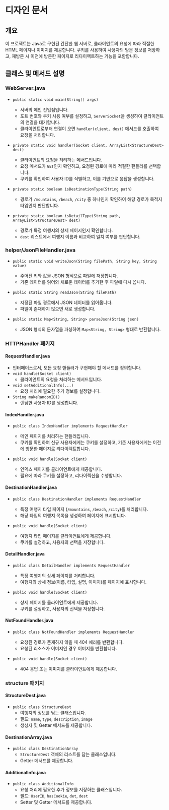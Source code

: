 # 디자인 문서

## 개요

이 프로젝트는 Java로 구현된 간단한 웹 서버로, 클라이언트의 요청에 따라 적절한 HTML 페이지나 이미지를 제공합니다. 쿠키를 사용하여 사용자의 방문 정보를 저장하고, 재방문 시 이전에 방문한 페이지로 리다이렉트하는 기능을 포함합니다.

## 클래스 및 메서드 설명

### WebServer.java

- `public static void main(String[] args)`
  - 서버의 메인 진입점입니다.
  - 포트 번호와 쿠키 사용 여부를 설정하고, `ServerSocket`을 생성하여 클라이언트의 연결을 대기합니다.
  - 클라이언트로부터 연결이 오면 `handler(client, dest)` 메서드를 호출하여 요청을 처리합니다.

- `private static void handler(Socket client, ArrayList<StructureDest> dest)`
  - 클라이언트의 요청을 처리하는 메서드입니다.
  - 요청 메서드가 `GET`인지 확인하고, 요청된 경로에 따라 적절한 핸들러를 선택합니다.
  - 쿠키를 확인하여 사용자 ID를 식별하고, 이를 기반으로 응답을 생성합니다.

- `private static boolean isDestinationType(String path)`
  - 경로가 `/mountains`, `/beach`, `/city` 중 하나인지 확인하여 해당 경로가 목적지 타입인지 판단합니다.

- `private static boolean isDetailType(String path, ArrayList<StructureDest> dest)`
  - 경로가 특정 여행지의 상세 페이지인지 확인합니다.
  - `dest` 리스트에서 여행지 이름과 비교하여 일치 여부를 판단합니다.

### helper/JsonFileHandler.java

- `public static void writeJson(String filePath, String key, String value)`
  - 주어진 키와 값을 JSON 형식으로 파일에 저장합니다.
  - 기존 데이터를 읽어와 새로운 데이터를 추가한 후 파일에 다시 씁니다.

- `public static String readJson(String filePath)`
  - 지정된 파일 경로에서 JSON 데이터를 읽어옵니다.
  - 파일이 존재하지 않으면 새로 생성합니다.

- `public static Map<String, String> parseJson(String json)`
  - JSON 형식의 문자열을 파싱하여 `Map<String, String>` 형태로 반환합니다.

### HTTPHandler 패키지

#### RequestHandler.java

- 인터페이스로서, 모든 요청 핸들러가 구현해야 할 메서드를 정의합니다.
- `void handle(Socket client)`
  - 클라이언트의 요청을 처리하는 메서드입니다.
- `void setAdditionalInfo(...)`
  - 요청 처리에 필요한 추가 정보를 설정합니다.
- `String makeRandomID()`
  - 랜덤한 사용자 ID를 생성합니다.

#### IndexHandler.java

- `public class IndexHandler implements RequestHandler`
  - 메인 페이지를 처리하는 핸들러입니다.
  - 쿠키를 확인하여 신규 사용자에게는 쿠키를 설정하고, 기존 사용자에게는 이전에 방문한 페이지로 리다이렉트합니다.

- `public void handle(Socket client)`
  - 인덱스 페이지를 클라이언트에게 제공합니다.
  - 필요에 따라 쿠키를 설정하고, 리다이렉션을 수행합니다.

#### DestinationHandler.java

- `public class DestinationHandler implements RequestHandler`
  - 특정 여행지 타입 페이지 (`/mountains`, `/beach`, `/city`)를 처리합니다.
  - 해당 타입의 여행지 목록을 생성하여 페이지에 표시합니다.

- `public void handle(Socket client)`
  - 여행지 타입 페이지를 클라이언트에게 제공합니다.
  - 쿠키를 설정하고, 사용자의 선택을 저장합니다.

#### DetailHandler.java

- `public class DetailHandler implements RequestHandler`
  - 특정 여행지의 상세 페이지를 처리합니다.
  - 여행지의 상세 정보(이름, 타입, 설명, 이미지)를 페이지에 표시합니다.

- `public void handle(Socket client)`
  - 상세 페이지를 클라이언트에게 제공합니다.
  - 쿠키를 설정하고, 사용자의 선택을 저장합니다.

#### NotFoundHandler.java

- `public class NotFoundHandler implements RequestHandler`
  - 요청된 경로가 존재하지 않을 때 404 에러를 반환합니다.
  - 요청된 리소스가 이미지인 경우 이미지를 반환합니다.

- `public void handle(Socket client)`
  - 404 응답 또는 이미지를 클라이언트에게 제공합니다.

### structure 패키지

#### StructureDest.java

- `public class StructureDest`
  - 여행지의 정보를 담는 클래스입니다.
  - 필드: `name`, `type`, `description`, `image`
  - 생성자 및 Getter 메서드를 제공합니다.

#### DestinationArray.java

- `public class DestinationArray`
  - `StructureDest` 객체의 리스트를 담는 클래스입니다.
  - Getter 메서드를 제공합니다.

#### AdditionalInfo.java

- `public class AdditionalInfo`
  - 요청 처리에 필요한 추가 정보를 저장하는 클래스입니다.
  - 필드: `UserID`, `hasCookie`, `det`, `dest`
  - Setter 및 Getter 메서드를 제공합니다.
